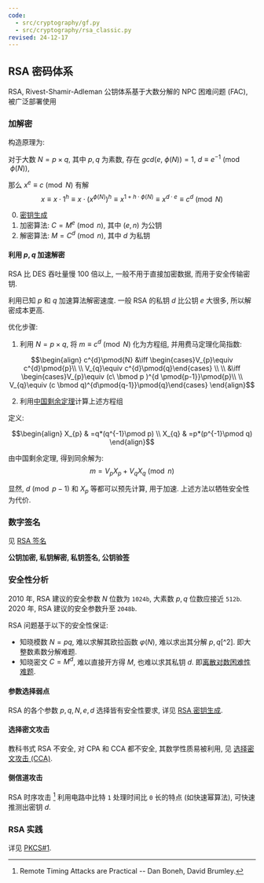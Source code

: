 ```yaml
---
code:
  - src/cryptography/gf.py
  - src/cryptography/rsa_classic.py
revised: 24-12-17
---
```


## RSA 密码体系

RSA, Rivest-Shamir-Adleman 公钥体系基于大数分解的 NPC 困难问题 (FAC), 被广泛部署使用

### 加解密

构造原理为:

对于大数 $N=p\times q$, 其中 $p,q$ 为素数, 存在 $gcd(e,\ \phi(N))=1$, $d\equiv e^{-1}\pmod{\phi(N)}$,   

那么 $x^{e}\equiv c \pmod{N}$ 有解 $$x\equiv x\cdot 1^{h}\equiv x\cdot (x^{\phi(N)})^{h}\equiv x^{1+h\cdot \phi(N)}\equiv x^{d\cdot e}\equiv c^{d}\pmod{N}$$

0. [密钥生成](RSA%20密钥生成.md)
1. 加密算法: $C=M^{e}\pmod n$, 其中 $(e,n)$ 为公钥
2. 解密算法: $M=C^{d}\pmod n$, 其中 $d$ 为私钥

#### 利用 $p,q$ 加速解密

RSA 比 DES 吞吐量慢 100 倍以上, 一般不用于直接加密数据, 而用于安全传输密钥.

利用已知 $p$ 和 $q$ 加速算法解密速度. 一般 RSA 的私钥 $d$ 比公钥 $e$ 大很多, 所以解密成本更高.  

优化步骤:

1. 利用 $N=p\times q$, 将 $m \equiv c^{d}\pmod{N}$ 化为方程组, 并用费马定理化简指数:

$$\begin{align}
c^{d}\pmod{N} &\iff  \begin{cases}V_{p}\equiv c^{d}\pmod{p}\\ \\ V_{q}\equiv c^{d}\pmod{q}\end{cases} \\ \\
 &\iff \begin{cases}V_{p}\equiv (c\ \bmod p )^{d \pmod{p-1}}\pmod{p}\\ \\ V_{q}\equiv (c \bmod q)^{d\pmod{q-1}}\pmod{q}\end{cases}
\end{align}$$

2. 利用[中国剩余定理](../../../../Math/数论/中国剩余定理.md)计算上述方程组

定义: 

$$\begin{align}
X_{p} & =q*(q^{-1}\pmod p) \\
X_{q} & =p*(p^{-1}\pmod q)
\end{align}$$ 

由中国剩余定理, 得到同余解为: $$m=V_{p}X_{p}+V_{q}X_{q}\pmod n$$

显然, $d\pmod{p-1}$ 和 $X_p$ 等都可以预先计算, 用于加速. 上述方法以牺牲安全性为代价.

### 数字签名

见 [RSA 签名](RSA%20签名.md)

**公钥加密, 私钥解密, 私钥签名, 公钥验签**

### 安全性分析

2010 年, RSA 建议的安全参数 $N$ 位数为 `1024b`, 大素数 $p,q$ 位数应接近 `512b`. 2020 年, RSA 建议的安全参数升至 `2048b`.

RSA 问题基于以下的安全性保证:
- 知晓模数 ${} N=pq {}$, 难以求解其欧拉函数 $\varphi(N)$, 难以求出其分解 $p,q$[^2]. 即大整数素数分解难题.
- 知晓密文 $C=M^{d}$, 难以直接开方得 $M$, 也难以求其私钥 $d$. 即[离散对数困难性难题](/Math/数论/欧拉定理.md).

#### 参数选择弱点

RSA 的各个参数 $p,q,N,e,d$ 选择皆有安全性要求, 详见 [RSA 密钥生成](RSA%20密钥生成.md).

#### 选择密文攻击

教科书式 RSA 不安全, 对 CPA 和 CCA 都不安全, 其数学性质易被利用, 见 [选择密文攻击 (CCA)](RSA%20弱点/RSA%20CCA%20Attack.md).

#### 侧信道攻击

RSA 时序攻击 [^1] 利用电路中比特 `1` 处理时间比 `0` 长的特点 (如快速幂算法), 可快速推测出密钥 $d$. 

### RSA 实践

详见 [PKCS#1](PKCS1.md).

[^1]: Remote Timing Attacks are Practical -- Dan Boneh, David Brumley.
